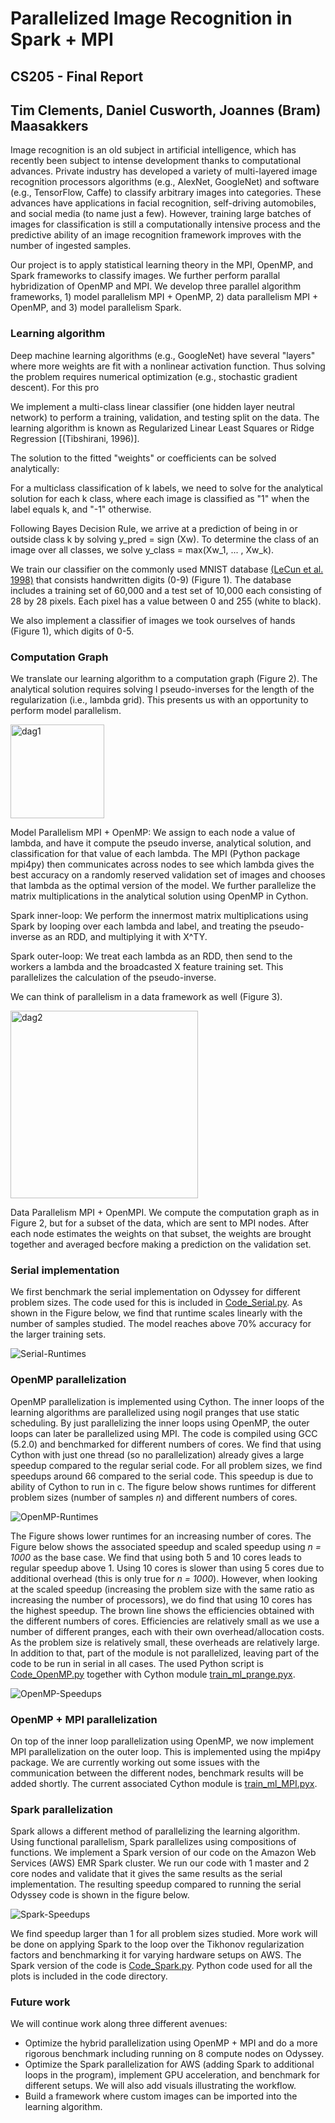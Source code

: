 # Parallelized Image Recognition in Spark + MPI
## CS205 - Final Report
## Tim Clements, Daniel Cusworth, Joannes (Bram) Maasakkers

Image recognition is an old subject in artificial intelligence, which has recently been subject to intense development thanks to computational advances. Private industry has developed a variety of multi-layered image recognition processors algorithms (e.g., AlexNet, GoogleNet) and software (e.g., TensorFlow, Caffe) to classify arbitrary images into categories. These advances have applications in facial recognition, self-driving automobiles, and social media (to name just a few). However, training large batches of images for classification is still a computationally intensive process and the predictive ability of an image recognition framework improves with the number of ingested samples.

Our project is to apply statistical learning theory in the MPI, OpenMP, and Spark frameworks to classify images. We further perform parallal hybridization of OpenMP and MPI. We develop three parallel algorithm frameworks, 1) model parallelism MPI + OpenMP, 2) data parallelism MPI + OpenMP, and 3) model parallelism Spark. 

### Learning algorithm
Deep machine learning algorithms (e.g., GoogleNet) have several "layers" where more weights are fit with a nonlinear activation function. Thus solving the problem requires numerical optimization (e.g., stochastic gradient descent). For this pro

We implement a multi-class linear classifier (one hidden layer neutral network) to perform a training, validation, and testing split on the data. The learning algorithm is known as Regularized Linear Least Squares or Ridge Regression [(Tibshirani, 1996)].


The solution to the fitted "weights" or coefficients can be solved analytically:


For a multiclass classification of k labels, we need to solve for the analytical solution for each k class, where each image is classified as "1" when the label equals k, and "-1" otherwise. 


Following Bayes Decision Rule, we arrive at a prediction of being in or outside class k by solving y_pred = sign (Xw). To determine the class of an image over all classes, we solve y_class = max(Xw_1, ... , Xw_k).

We train our classifier on the commonly used MNIST database [(LeCun et al. 1998)](http://yann.lecun.com/exdb/mnist/) that consists handwritten digits (0-9) (Figure 1). The database includes a training set of 60,000 and a test set of 10,000 each consisting of 28 by 28 pixels. Each pixel has a value between 0 and 255 (white to black).

We also implement a classifier of images we took ourselves of hands (Figure 1), which digits of 0-5. 


### Computation Graph
We translate our learning algorithm to a computation graph (Figure 2). The analytical solution requires solving l pseudo-inverses for the length of the regularization (i.e., lambda grid). This presents us with an opportunity to perform model parallelism.


<img src="https://github.com/dcusworth/image_spark_mpi/blob/master/img/dag_1.png" alt="dag1" style="width: 150px;"/>


Model Parallelism MPI + OpenMP: We assign to each node a value of lambda, and have it compute the pseudo inverse, analytical solution, and classification for that value of each lambda. The MPI (Python package mpi4py) then communicates across nodes to see which lambda gives the best accuracy on a randomly reserved validation set of images and chooses that lambda as the optimal version of the model. We further parallelize the matrix multiplications in the analytical solution using OpenMP in Cython.

Spark inner-loop: We perform the innermost matrix multiplications using Spark by looping over each lambda and label, and treating the pseudo-inverse as an RDD, and multiplying it with X^TY.  

Spark outer-loop: We treat each lambda as an RDD, then send to the workers a lambda and the broadcasted X feature training set. This parallelizes the calculation of the pseudo-inverse. 


We can think of parallelism in a data framework as well (Figure 3).

<img src="https://github.com/dcusworth/image_spark_mpi/blob/master/img/dag_2.png" alt="dag2" style="width: 300px;"/>

Data Parallelism MPI + OpenMPI. We compute the computation graph as in Figure 2, but for a subset of the data, which are sent to MPI nodes. After each node estimates the weights on that subset, the weights are brought together and averaged becfore making a prediction on the validation set.



### Serial implementation
We first benchmark the serial implementation on Odyssey for different problem sizes. The code used for this is included in [Code_Serial.py](https://github.com/jdmaasakkers/cs205_prelimreport/blob/master/Code/Code_Serial.py). As shown in the Figure below, we find that runtime scales linearly with the number of samples studied. The model reaches above 70% accuracy for the larger training sets. 

![Serial-Runtimes](https://github.com/jdmaasakkers/cs205_prelimreport/blob/master/Sizes_Serial.png)

### OpenMP parallelization
OpenMP parallelization is implemented using Cython. The inner loops of the learning algorithms are parallelized using nogil pranges that  use static scheduling. By just parallelizing the inner loops using OpenMP, the outer loops can later be parallelized using MPI. The code is compiled using GCC (5.2.0) and benchmarked for different numbers of cores. We find that using Cython with just one thread (so no parallelization) already gives a large speedup compared to the regular serial code. For all problem sizes, we find speedups around 66 compared to the serial code. This speedup is due to ability of Cython to run in c. The figure below shows runtimes for different problem sizes (number of samples *n*) and different numbers of cores.

![OpenMP-Runtimes](https://github.com/jdmaasakkers/cs205_prelimreport/blob/master/Runtime_OpenMP.png)

The Figure shows lower runtimes for an increasing number of cores. The Figure below shows the associated speedup and scaled speedup using *n = 1000* as the base case. We find that using both 5 and 10 cores leads to regular speedup above 1. Using 10 cores is slower than using 5 cores due to additional overhead (this is only true for *n = 1000*). However, when looking at the scaled speedup (increasing the problem size with the same ratio as increasing the number of processors), we do find that using 10 cores has the highest speedup. The brown line shows the efficiencies obtained with the different numbers of cores. Efficiencies are relatively small as we use a number of different pranges, each with their own overhead/allocation costs. As the problem size is relatively small, these overheads are relatively large. In addition to that, part of the module is not parallelized, leaving part of the code to be run in serial in all cases. The used Python script is [Code_OpenMP.py](https://github.com/jdmaasakkers/cs205_prelimreport/blob/master/Code/Code_OpenMP.py) together with Cython module [train_ml_prange.pyx](https://github.com/jdmaasakkers/cs205_prelimreport/blob/master/Code/train_ml_prange.pyx).

![OpenMP-Speedups](https://github.com/jdmaasakkers/cs205_prelimreport/blob/master/Speedup_OpenMP.png)

### OpenMP + MPI parallelization
On top of the inner loop parallelization using OpenMP, we now implement MPI parallelization on the outer loop. This is implemented using the mpi4py package. We are currently working out some issues with the communication between the different nodes, benchmark results will be added shortly. The current associated Cython module is [train_ml_MPI.pyx](https://github.com/jdmaasakkers/cs205_prelimreport/blob/master/Code/train_ml_MPI.pyx).

### Spark parallelization
Spark allows a different method of parallelizing the learning algorithm. Using functional parallelism, Spark parallelizes using compositions of functions. We implement a Spark version of our code on the Amazon Web Services (AWS) EMR Spark cluster. We run our code with 1 master and 2 core nodes and validate that it gives the same results as the serial implementation. The resulting speedup compared to running the serial Odyssey code is shown in the figure below.

![Spark-Speedups](https://github.com/jdmaasakkers/cs205_prelimreport/blob/master/Speedup_Spark.png)

We find speedup larger than 1 for all problem sizes studied. More work will be done on applying Spark to the loop over the Tikhonov regularization factors and benchmarking it for varying hardware setups on AWS. The Spark version of the code is [Code_Spark.py](https://github.com/jdmaasakkers/cs205_prelimreport/blob/master/Code/Code_Spark.py). Python code used for all the plots is included in the code directory. 

### Future work
We will continue work along three different avenues:
- Optimize the hybrid parallelization using OpenMP + MPI and do a more rigorous benchmark including running on 8 compute nodes on Odyssey.
- Optimize the Spark parallelization for AWS (adding Spark to additional loops in the program), implement GPU acceleration, and benchmark for different setups. We will also add visuals illustrating the workflow. 
- Build a framework where custom images can be imported into the learning algorithm. 
